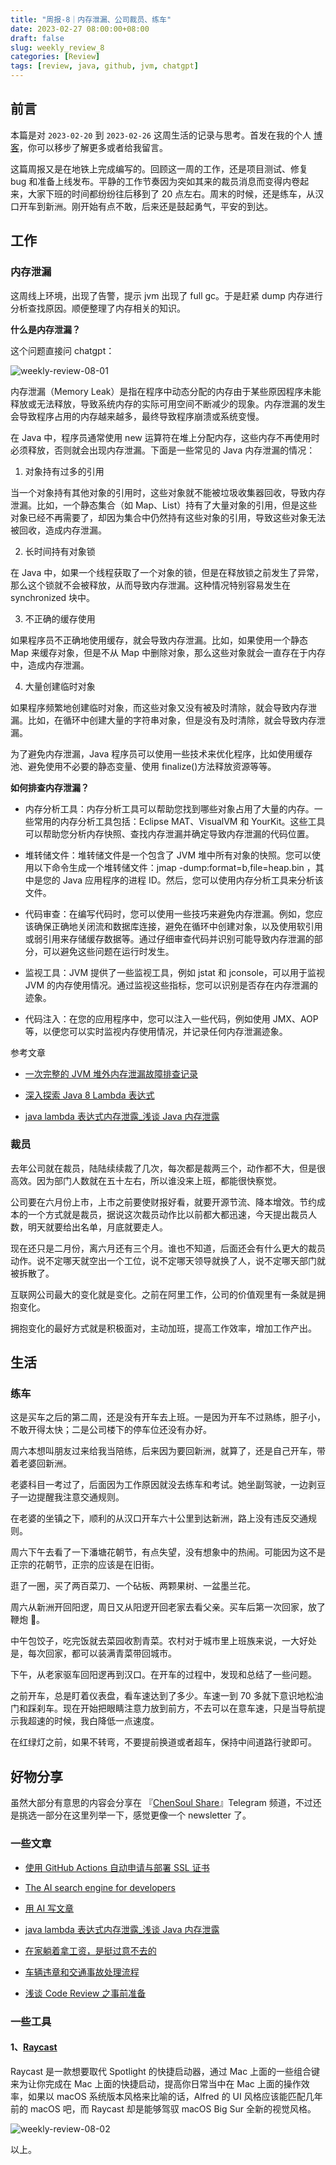 ```yaml
---
title: "周报-8｜内存泄漏、公司裁员、练车"
date: 2023-02-27 08:00:00+08:00
draft: false
slug: weekly_review_8
categories: [Review]
tags: [review, java, github, jvm, chatgpt]
---
```


## 前言

本篇是对 `2023-02-20` 到 `2023-02-26` 这周生活的记录与思考。首发在我的个人 [博客](https://blog.chensoul.com/)，你可以移步了解更多或者给我留言。

这篇周报又是在地铁上完成编写的。回顾这一周的工作，还是项目测试、修复 bug 和准备上线发布。平静的工作节奏因为突如其来的裁员消息而变得内卷起来，大家下班的时间都纷纷往后移到了 20 点左右。周末的时候，还是练车，从汉口开车到新洲。刚开始有点不敢，后来还是鼓起勇气，平安的到达。

## 工作

### 内存泄漏

这周线上环境，出现了告警，提示 jvm 出现了 full gc。于是赶紧 dump 内存进行分析查找原因。顺便整理了内存相关的知识。

**什么是内存泄漏？**

这个问题直接问 chatgpt：

![weekly-review-08-01](http://chensoul.oss-cn-hangzhou.aliyuncs.com/images/weekly-review-08-01.png)

内存泄漏（Memory Leak）是指在程序中动态分配的内存由于某些原因程序未能释放或无法释放，导致系统内存的实际可用空间不断减少的现象。内存泄漏的发生会导致程序占用的内存越来越多，最终导致程序崩溃或系统变慢。

在 Java 中，程序员通常使用 new 运算符在堆上分配内存，这些内存不再使用时必须释放，否则就会出现内存泄漏。下面是一些常见的 Java 内存泄漏的情况：

1. 对象持有过多的引用

当一个对象持有其他对象的引用时，这些对象就不能被垃圾收集器回收，导致内存泄漏。比如，一个静态集合（如 Map、List）持有了大量对象的引用，但是这些对象已经不再需要了，却因为集合中仍然持有这些对象的引用，导致这些对象无法被回收，造成内存泄漏。

2. 长时间持有对象锁

在 Java 中，如果一个线程获取了一个对象的锁，但是在释放锁之前发生了异常，那么这个锁就不会被释放，从而导致内存泄漏。这种情况特别容易发生在 synchronized 块中。

3. 不正确的缓存使用

如果程序员不正确地使用缓存，就会导致内存泄漏。比如，如果使用一个静态 Map 来缓存对象，但是不从 Map 中删除对象，那么这些对象就会一直存在于内存中，造成内存泄漏。

4. 大量创建临时对象

如果程序频繁地创建临时对象，而这些对象又没有被及时清除，就会导致内存泄漏。比如，在循环中创建大量的字符串对象，但是没有及时清除，就会导致内存泄漏。

为了避免内存泄漏，Java 程序员可以使用一些技术来优化程序，比如使用缓存池、避免使用不必要的静态变量、使用 finalize()方法释放资源等等。

**如何排查内存泄漏？**

- 内存分析工具：内存分析工具可以帮助您找到哪些对象占用了大量的内存。一些常用的内存分析工具包括：Eclipse MAT、VisualVM 和 YourKit。这些工具可以帮助您分析内存快照、查找内存泄漏并确定导致内存泄漏的代码位置。

- 堆转储文件：堆转储文件是一个包含了 JVM 堆中所有对象的快照。您可以使用以下命令生成一个堆转储文件：jmap -dump:format=b,file=heap.bin <PID>，其中<PID>是您的 Java 应用程序的进程 ID。然后，您可以使用内存分析工具来分析该文件。

- 代码审查：在编写代码时，您可以使用一些技巧来避免内存泄漏。例如，您应该确保正确地关闭流和数据库连接，避免在循环中创建对象，以及使用软引用或弱引用来存储缓存数据等。通过仔细审查代码并识别可能导致内存泄漏的部分，可以避免这些问题在运行时发生。

- 监视工具：JVM 提供了一些监视工具，例如 jstat 和 jconsole，可以用于监视 JVM 的内存使用情况。通过监视这些指标，您可以识别是否存在内存泄漏的迹象。

- 代码注入：在您的应用程序中，您可以注入一些代码，例如使用 JMX、AOP 等，以便您可以实时监视内存使用情况，并记录任何内存泄漏迹象。

参考文章

- [一次完整的 JVM 堆外内存泄漏故障排查记录](https://www.cnblogs.com/rude3knife/p/13570423.html)

- [深入探索 Java 8 Lambda 表达式](https://droidyue.com/blog/2015/11/28/article-java-8-lambdas-a-peek-under-the-hood)

- [java lambda 表达式内存泄露\_浅谈 Java 内存泄露](https://blog.csdn.net/weixin_34722015/article/details/114815917)

### 裁员

去年公司就在裁员，陆陆续续裁了几次，每次都是裁两三个，动作都不大，但是很高效。因为部门人数就在五十左右，所以谁没来上班，都能很快察觉。

公司要在六月份上市，上市之前要使财报好看，就要开源节流、降本增效。节约成本的一个方式就是裁员，据说这次裁员动作比以前都大都迅速，今天提出裁员人数，明天就要给出名单，月底就要走人。

现在还只是二月份，离六月还有三个月。谁也不知道，后面还会有什么更大的裁员动作。说不定哪天就空出一个工位，说不定哪天领导就换了人，说不定哪天部门就被拆散了。

互联网公司最大的变化就是变化。之前在阿里工作，公司的价值观里有一条就是拥抱变化。

拥抱变化的最好方式就是积极面对，主动加班，提高工作效率，增加工作产出。

## 生活

### 练车

这是买车之后的第二周，还是没有开车去上班。一是因为开车不过熟练，胆子小，不敢开得太快；二是公司楼下的停车位还没有办好。

周六本想叫朋友过来给我当陪练，后来因为要回新洲，就算了，还是自己开车，带着老婆回新洲。

老婆科目一考过了，后面因为工作原因就没去练车和考试。她坐副驾驶，一边剥豆子一边提醒我注意交通规则。

在老婆的坐镇之下，顺利的从汉口开车六十公里到达新洲，路上没有违反交通规则。

周六下午去看了一下潘塘花朝节，有点失望，没有想象中的热闹。可能因为这不是正宗的花朝节，正宗的应该是在旧街。

逛了一圈，买了两百菜刀、一个砧板、两颗果树、一盆墨兰花。

周六从新洲开回阳逻，周日又从阳逻开回老家去看父亲。买车后第一次回家，放了鞭炮 🧨。

中午包饺子，吃完饭就去菜园收割青菜。农村对于城市里上班族来说，一大好处是，每次回家，都可以装满青菜带回城市。

下午，从老家驱车回阳逻再到汉口。在开车的过程中，发现和总结了一些问题。

之前开车，总是盯着仪表盘，看车速达到了多少。车速一到 70 多就下意识地松油门和踩刹车。现在开始把眼睛注意力放到前方，不去可以在意车速，只是当导航提示我超速的时候，我白降低一点速度。

在红绿灯之前，如果不转弯，不要提前换道或者超车，保持中间道路行驶即可。

## 好物分享

虽然大部分有意思的内容会分享在 『[ChenSoul Share](https://t.me/chensoul_share)』Telegram 频道，不过还是挑选一部分在这里列举一下，感觉更像一个 newsletter 了。

### 一些文章

- [使用 GitHub Actions 自动申请与部署 SSL 证书](https://blog.baoshuo.ren/post/actions-ssl-cert/)

- [The AI search engine for developers](https://phind.com/)

- [用 AI 写文章](https://magickpen.com/)

- [java lambda 表达式内存泄露\_浅谈 Java 内存泄露](https://blog.csdn.net/weixin_34722015/article/details/114815917)

- [在家躺着拿工资，是挺过意不去的](https://kenengba.com/post/3769.html)

- [车辆违章和交通事故处理流程](https://blog.mikeoperfect.com/posts/11517/)

- [浅谈 Code Review 之事前准备](https://blog.alswl.com/2020/03/before-code-review/)

### 一些工具

#### 1、[Raycast](https://www.raycast.com/)

Raycast 是一款想要取代 Spotlight 的快捷启动器，通过 Mac 上面的一些组合键来为让你完成在 Mac 上面的快捷启动，提高你日常当中在 Mac 上面的操作效率，如果以 macOS 系统版本风格来比喻的话，Alfred 的 UI 风格应该能匹配几年前的 macOS 吧，而 Raycast 却是能够驾驭 macOS Big Sur 全新的视觉风格。

![weekly-review-08-02](http://chensoul.oss-cn-hangzhou.aliyuncs.com/images/weekly-review-08-02.png)

以上。
